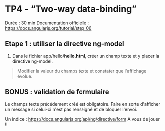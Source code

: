# TP4 - “Two-way data-binding”

Durée : 30 min
Documentation officielle : https://docs.angularjs.org/tutorial/step_06

## Etape 1 : utiliser la directive ng-model

 1. Dans le fichier app/hello/**hello.html**, créer un champ texte et y placer la directive ng-model.
 
> Modifier la valeur du champs texte et constater que l'affichage évolue.
 
## BONUS : validation de formulaire

Le champs texte précédement créé est obligatoire.
Faire en sorte d'afficher un message si celui-ci n'est pas renseigné et de bloquer l'envoi.

Un indice : https://docs.angularjs.org/api/ng/directive/form
A vous de jouer !!